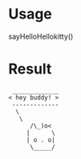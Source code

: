 # Usage
sayHelloHellokitty()
# Result
```
 _____________
< hey buddy! >
 -------------
  \
   \
      /\_)o<
     |      \
     | o . o|
      \_____/
           
```
